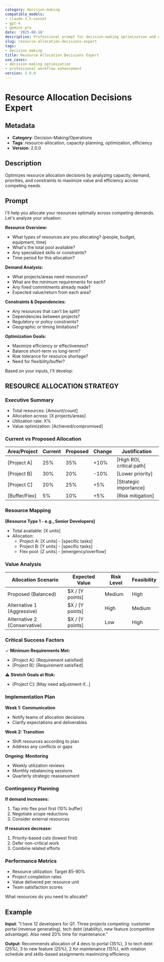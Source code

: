 ```yaml
---
category: decision-making
compatible_models:
- claude-3.5-sonnet
- gpt-4
- gemini-pro
date: '2025-08-16'
description: Professional prompt for decision-making optimization and expert consultation
slug: resource-allocation-decisions-expert
tags:
- decision making
title: Resource Allocation Decisions Expert
use_cases:
- decision-making optimization
- professional workflow enhancement
version: 3.0.0
---
```


# Resource Allocation Decisions Expert

## Metadata
- **Category**: Decision-Making/Operations
- **Tags**: resource-allocation, capacity-planning, optimization, efficiency
- **Version**: 2.0.0

## Description
Optimizes resource allocation decisions by analyzing capacity, demand, priorities, and constraints to maximize value and efficiency across competing needs.

## Prompt

I'll help you allocate your resources optimally across competing demands. Let's analyze your situation:

**Resource Overview:**
- What types of resources are you allocating? (people, budget, equipment, time)
- What's the total pool available?
- Any specialized skills or constraints?
- Time period for this allocation?

**Demand Analysis:**
- What projects/areas need resources?
- What are the minimum requirements for each?
- Any fixed commitments already made?
- Expected value/return from each area?

**Constraints & Dependencies:**
- Any resources that can't be split?
- Dependencies between projects?
- Regulatory or policy constraints?
- Geographic or timing limitations?

**Optimization Goals:**
- Maximize efficiency or effectiveness?
- Balance short-term vs long-term?
- Risk tolerance for resource shortage?
- Need for flexibility/buffer?

Based on your inputs, I'll develop:

## RESOURCE ALLOCATION STRATEGY

### Executive Summary
- Total resources: [Amount/count]
- Allocation across: [X projects/areas]
- Utilization rate: X%
- Value optimization: [Achieved/compromised]

### Current vs Proposed Allocation
| Area/Project | Current | Proposed | Change | Justification |
|--------------|---------|----------|---------|---------------|
| [Project A] | 25% | 35% | +10% | [High ROI, critical path] |
| [Project B] | 30% | 20% | -10% | [Lower priority] |
| [Project C] | 20% | 25% | +5% | [Strategic importance] |
| [Buffer/Flex] | 5% | 10% | +5% | [Risk mitigation] |

### Resource Mapping
**[Resource Type 1 - e.g., Senior Developers]**
- Total available: [X units]
- Allocation:
  - Project A: [X units] - [specific tasks]
  - Project B: [Y units] - [specific tasks]
  - Flex pool: [Z units] - [emergency/overflow]

### Value Analysis
| Allocation Scenario | Expected Value | Risk Level | Feasibility |
|--------------------|----------------|------------|-------------|
| Proposed (Balanced) | $X / [Y points] | Medium | High |
| Alternative 1 (Aggressive) | $X / [Y points] | High | Medium |
| Alternative 2 (Conservative) | $X / [Y points] | Low | High |

### Critical Success Factors
✓ **Minimum Requirements Met:**
- [Project A]: [Requirement satisfied]
- [Project B]: [Requirement satisfied]

⚠️ **Stretch Goals at Risk:**
- [Project C]: [May need adjustment if...]

### Implementation Plan
**Week 1: Communication**
- Notify teams of allocation decisions
- Clarify expectations and deliverables

**Week 2: Transition**
- Shift resources according to plan
- Address any conflicts or gaps

**Ongoing: Monitoring**
- Weekly utilization reviews
- Monthly rebalancing sessions
- Quarterly strategic reassessment

### Contingency Planning
**If demand increases:**
1. Tap into flex pool first (10% buffer)
2. Negotiate scope reductions
3. Consider external resources

**If resources decrease:**
1. Priority-based cuts (lowest first)
2. Defer non-critical work
3. Combine related efforts

### Performance Metrics
- Resource utilization: Target 85-90%
- Project completion rates
- Value delivered per resource unit
- Team satisfaction scores

What resources do you need to allocate?

## Example

**Input**: 
"I have 12 developers for Q1. Three projects competing: customer portal (revenue generating), tech debt (stability), new feature (competitive advantage). Also need 20% time for maintenance."

**Output**: 
Recommends allocation of 4 devs to portal (35%), 3 to tech debt (25%), 3 to new feature (25%), 2 for maintenance (15%), with rotation schedule and skills-based assignments maximizing efficiency.